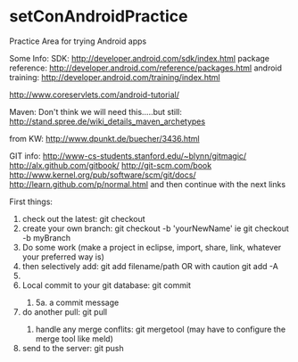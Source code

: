 setConAndroidPractice
=====================

Practice Area for trying Android apps


Some Info:
SDK:
http://developer.android.com/sdk/index.html
package reference: http://developer.android.com/reference/packages.html
android training: http://developer.android.com/training/index.html

http://www.coreservlets.com/android-tutorial/

Maven:
Don't think we will need this.....but still: http://stand.spree.de/wiki_details_maven_archetypes


from KW:
http://www.dpunkt.de/buecher/3436.html


GIT info:
http://www-cs-students.stanford.edu/~blynn/gitmagic/
http://alx.github.com/gitbook/
http://git-scm.com/book
http://www.kernel.org/pub/software/scm/git/docs/
http://learn.github.com/p/normal.html  and then continue with the next links

First things: 
<ol>
<li>check out the latest:  git checkout</li>
<li>create your own branch:  git checkout -b 'yourNewName'   ie git checkout -b myBranch</li>
<li>Do some work (make a project in eclipse, import, share, link, whatever your preferred way is)</li>
<li> then selectively add: git add filename/path   OR with caution git add -A<li>
<li> Local commit to your git database: git commit   </li>
<ol><li>5a. a commit message</li></ol>
<li> do another pull: git pull</li>
<ol><li> handle any merge conflits: git mergetool    (may have to configure the merge tool like meld)</li></ol>
<li>send to the server: git push</li>
